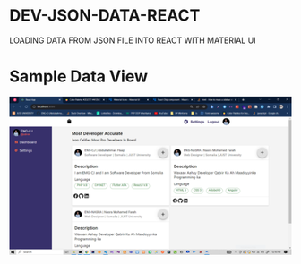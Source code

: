 # DEV-JSON-DATA-REACT
LOADING DATA FROM JSON FILE INTO REACT WITH MATERIAL UI 
# Sample Data View
![](dev.png)
